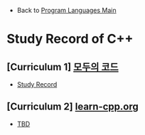 * Back to [Program Languages Main](https://github.com/JoonHyeok-hozy-Kim/program_languages/blob/main/README.md)

# Study Record of C++

## [Curriculum 1] [모두의 코드](https://modoocode.com/135)
* [Study Record](modu/00_C%2B%2B_main.md)

## [Curriculum 2] [learn-cpp.org](https://www.learn-cpp.org/)
* [TBD]()